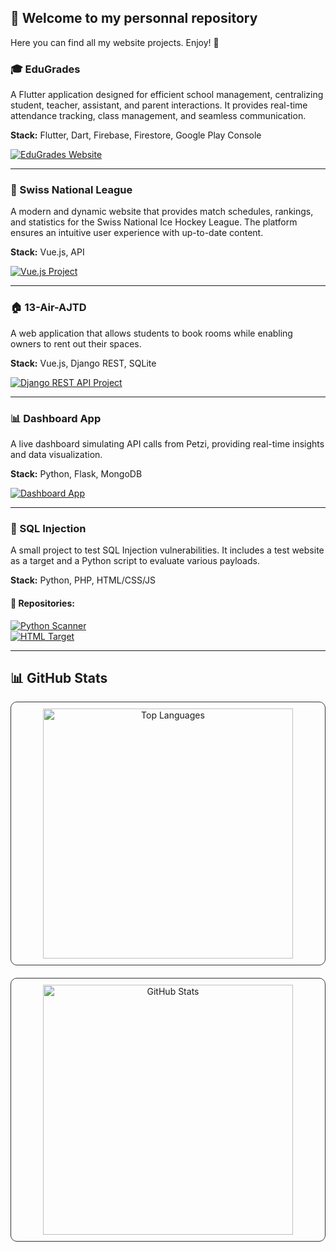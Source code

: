## 🎉 Welcome to my personnal repository

Here you can find all my website projects. Enjoy! 🚀

### 🎓 EduGrades
A Flutter application designed for efficient school management, centralizing student, teacher, assistant, and parent interactions. It provides real-time attendance tracking, class management, and seamless communication. 

**Stack:** Flutter, Dart, Firebase, Firestore, Google Play Console

[![EduGrades Website](https://img.shields.io/badge/Flutter%20App-02569B?style=for-the-badge&logo=flutter&logoColor=white)](https://heg-web.github.io/F24-EduGrades/)

---

### 🏒 Swiss National League
A modern and dynamic website that provides match schedules, rankings, and statistics for the Swiss National Ice Hockey League. The platform ensures an intuitive user experience with up-to-date content.

**Stack:** Vue.js, API

[![Vue.js Project](https://img.shields.io/badge/Vue.js%20Project-35495E?style=for-the-badge&logo=vue.js&logoColor=4FC08D)](https://heg-web.github.io/projet23-jonludo/#/)


---

### 🏠 13-Air-AJTD
A web application that allows students to book rooms while enabling owners to rent out their spaces. 

**Stack:** Vue.js, Django REST, SQLite

[![Django REST API Project](https://img.shields.io/badge/Django%20REST%20API-092E20?style=for-the-badge&logo=django&logoColor=white)](https://13-air-ajtd.rxq.ch/#/)

---

### 📊 Dashboard App
A live dashboard simulating API calls from Petzi, providing real-time insights and data visualization.

**Stack:** Python, Flask, MongoDB

[![Dashboard App](https://img.shields.io/badge/Dashboard%20App-E34F26?style=for-the-badge&logo=html5&logoColor=white)](https://cutiips.github.io/TicketOrTreat/)

---

### 🔐 SQL Injection  
A small project to test SQL Injection vulnerabilities. It includes a test website as a target and a Python script to evaluate various payloads.  

**Stack:** Python, PHP, HTML/CSS/JS  

#### 📌 Repositories:  
[![Python Scanner](https://img.shields.io/badge/GitHub-Python_Scanner-blue?logo=github)](https://github.com/cutiips/vulnerability-scanner-python.git)  
[![HTML Target](https://img.shields.io/badge/GitHub-HTML_Scanner-blue?logo=github)](https://github.com/cutiips/vulnerability-scanner-html.git)  

---

## 📊 GitHub Stats
<div align="center" style="display: flex; flex-direction: column; gap: 20px;">

  <div style="padding: 10px; border: 1px solid #333; border-radius: 10px; display: inline-block;">
    <img src="https://github-readme-stats.vercel.app/api/top-langs/?username=cutiips&layout=compact&theme=github_dark&langs_count=8&hide_border=true" alt="Top Languages" width="400px" />
  </div>

  <div style="padding: 10px; border: 1px solid #333; border-radius: 10px; display: inline-block;">
    <img src="https://github-readme-stats.vercel.app/api?username=cutiips&show_icons=true&theme=github_dark&hide_border=true&count_private=true" alt="GitHub Stats" width="400px" />
  </div>

</div>
